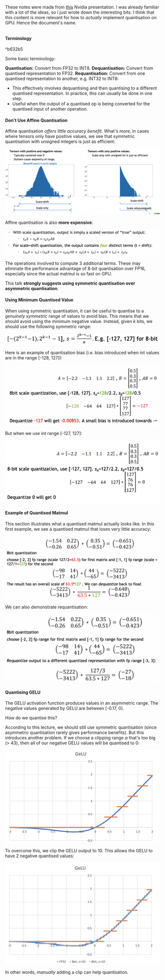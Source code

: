 These notes were made from [this](https://developer.download.nvidia.com/video/gputechconf/gtc/2019/presentation/s9659-inference-at-reduced-precision-on-gpus.pdf) Nvidia presentation. I was already familiar with a lot of the ideas, so I just wrote down the interesting bits. 
I think that this content is more relevant for how to *actually* implement quantisation on GPU. Hence the document's name.

```toc
```

#### Terminology
^b632b5

Some basic terminology:

**Quantisation:** Convert from FP32 to INT8.
**Dequantisation:** Convert from quantised representation to FP32.
**Requantisation:** Convert from one quantised representation to another, e.g. INT32 to INT8:
* This effectively involves dequantising and then quantising to a different quantised representation. In practice, this can usually be done in one step.
* Useful when the output of a quantised op is being converted for the quantised input of another operation.

#### Don't Use Affine Quantisation

Affine quantisation *offers little accuracy benefit*. What's more, in cases where tensors only have positive values, we see that symmetric quantisation with unsigned integers is just as efficient:

![](_attachments/Screenshot%202022-10-30%20at%2010.36.40.png)

Affine quantisation is also **more expensive**:

![](_attachments/Screenshot%202022-10-30%20at%2010.37.22.png)

The operations involved to compute 3 additional terms. These may eliminate the performance advantage of 8-bit quantisation over FP16, especially since the actual matmul is so fast on GPU. 

This talk **strongly suggests using symmetric quantisation over asymmetric quantisation**. 

#### Using Minimum Quantised Value

When using symmetric quantisation, it can be useful to quantise to a *genuinely symmetric* range of values to avoid bias. 
This means that we should avoid using the minimum negative value. 
Instead, given $k$ bits, we should use the following symmetric range:

![](_attachments/Screenshot%202022-10-30%20at%2010.44.18.png)

Here is an example of quantisation bias (i.e. bias introduced when int values are in the range [-128, 127]):

![](_attachments/Screenshot%202022-10-30%20at%2010.46.07.png)

But when we use int range [-127, 127]:

![](_attachments/Screenshot%202022-10-30%20at%2010.46.54.png)

#### Example of Quantised Matmul

This section illustrates what a quantised matmul actually looks like. 
In this first example, we see a quantised matmul that loses very little accuracy:

![](_attachments/Screenshot%202022-10-30%20at%2010.49.32.png)

We can also demonstrate requantisation:

![](_attachments/Screenshot%202022-10-30%20at%2010.50.02.png)

#### Quantising GELU

The GELU activation function produces values in an asymmetric range. The negative values generated by GELU are between [-0.17, 0].

How do we quantise this?

According to this lecture, we should still use symmetric quantisation (since asymmetric quantisation rarely gives performance benefits). But this introduces another problem. If we choose a clipping range $\alpha$ that's too big (> 43), then all of our negative GELU values will be quantised to $0$:

![](_attachments/Screenshot%202022-10-30%20at%2012.50.35.png)

To overcome this, we clip the GELU output to 10. This allows the GELU to have 2 negative quantised values:

![](_attachments/Screenshot%202022-10-30%20at%2012.58.26.png)

In other words, *manually* adding a clip can help quantisation.
